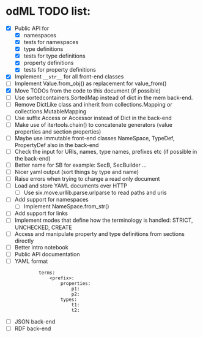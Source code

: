 odML TODO list:
===============

  - [x] Public API for
    - [x] namespaces
    - [x] tests for namespaces
    - [x] type definitions
    - [x] tests for type definitions
    - [x] property definitions
    - [x] tests for property definitions
  - [x] Implement `__str__` for all front-end classes 
  - [ ] Implement Value.from_obj() as replacement for value_from()
  - [x] Move TODOs from the code to this document (if possible)
  - [ ] Use sortedcontainers.SortedMap instead of dict in the mem back-end.
  - [ ] Remove DictLike class and inherit from collections.Mapping or collections.MutableMapping
  - [ ] Use suffix Access or Accessor instead of Dict in the back-end
  - [ ] Make use of itertools.chain() to concatenate generators (value properties and section properties)
  - [ ] Maybe use immutable front-end classes NameSpace, TypeDef, PropertyDef also in the back-end
  - [ ] Check the input for URIs, names, type names, prefixes etc (if possible in the back-end)
  - [ ] Better name for SB for example: SecB, SecBuilder ...
  - [ ] Nicer yaml output (sort things by type and name)
  - [ ] Raise errors when trying to change a read only document
  - [ ] Load and store YAML documents over HTTP
    - [ ] Use six.move.urllib.parse.urlparse to read paths and uris
  - [ ] Add support for namespaces
    - [ ] Implement NameSpace.from_str()
  - [ ] Add support for links
  - [ ] Implement modes that define how the terminology is handled:
        STRICT, UNCHECKED, CREATE
  - [ ] Access and manipulate property and type definitions from sections directly
  - [ ] Better intro notebook
  - [ ] Public API documentation
  - [ ] YAML format

```
            terms:
                <prefix>:
                    properties:
                        p1:
                        p2:
                    types:
                        t1:
                        t2:
```

  - [ ] JSON back-end
  - [ ] RDF back-end
